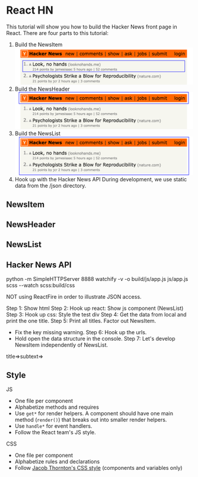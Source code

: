React HN
===
This tutorial will show you how to build the Hacker News front page in React. There are four parts to this tutorial:

 1. Build the NewsItem
    <br><img src="img/NewsItem@2x.png" width="532">
 2. Build the NewsHeader
    <br><img src="img/NewsHeader@2x.png" width="532">
 3. Build the NewsList
    <br><img src="img/NewsList@2x.png" width="532">
 4. Hook up with the Hacker News API
    During development, we use static data from the /json directory.

NewsItem
---

NewsHeader
---

NewsList
---

Hacker News API
---

python -m SimpleHTTPServer 8888
watchify -v -o build/js/app.js js/app.js
scss --watch scss:build/css

NOT using ReactFire in order to illustrate JSON access.


Step 1: Show html
Step 2: Hook up react: Show js component (NewsList)
Step 3: Hook up css: Style the test div
Step 4: Get the data from local and print the one title.
Step 5: Print all titles. Factor out NewsItem.
- Fix the key missing warning.
Step 6: Hook up the urls.
- Hold open the data structure in the console.
Step 7: Let's develop NewsItem independently of NewsList.

title=>subtext=>

Style
---
JS
- One file per component
- Alphabetize methods and requires
- Use `get*` for render helpers. A component should have one main method (`render()`) that breaks out into smaller render helpers.
- Use `handle*` for event handlers.
- Follow the React team's JS style.

CSS
- One file per component
- Alphabetize rules and declarations
- Follow [Jacob Thornton's CSS style](https://medium.com/@fat/mediums-css-is-actually-pretty-fucking-good-b8e2a6c78b06) (components and variables only)
